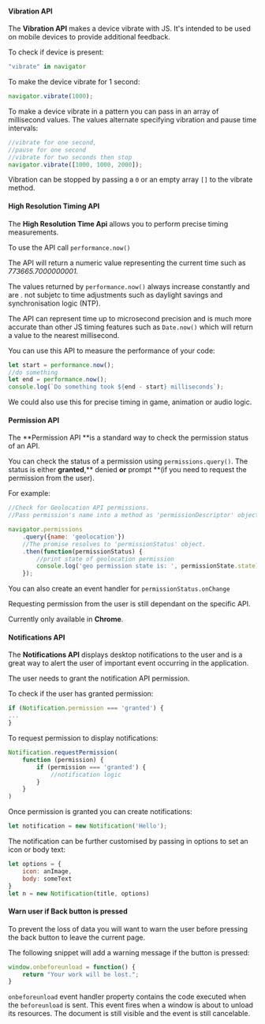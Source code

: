 #### Vibration API

The **Vibration API** makes a device vibrate with JS. It's intended to be used on mobile devices to provide additional feedback.

To check if device is present:

```js
"vibrate" in navigator
```

To make the device vibrate for 1 second:

```js
navigator.vibrate(1000);
```

To make a device vibrate in a pattern you can pass in an array of millisecond values. The values alternate specifying vibration and pause time intervals:

```js
//vibrate for one second,
//pause for one second
//vibrate for two seconds then stop
navigator.vibrate([1000, 1000, 2000]);
```

Vibration can be stopped by passing a `0` or an empty array `[]` to the vibrate method.



#### High Resolution Timing API

The **High Resolution Time Api** allows you to perform precise timing measurements.

To use the API call `performance.now()`

The API will return a numeric value representing the current time such as _773665.7000000001._

The values returned by `performance.now()` always increase constantly and are . not subjetc to time adjustments such as daylight savings and synchronisation logic \(NTP\).

The API can represent time up to microsecond precision and is much more accurate than other JS timing features such as `Date.now()` which will return a value to the nearest millisecond.

You can use this API to measure the performance of your code:

```js
let start = performance.now();
//do something
let end = performance.now();
console.log(`Do something took ${end - start} milliseconds`);
```

We could also use this for precise timing in game, animation or audio logic.



#### Permission API

The **Permission API **is a standard way to check the permission status of an API.

You can check the status of a permission using `permissions.query()`. The status is either **granted**,** denied **or** prompt **\(if you need to request the permission from the user\).

For example:

```js
//Check for Geolocation API permissions.
//Pass permission's name into a method as 'permissionDescriptor' object.

navigator.permissions
    .query({name: 'geolocation'})
    //The promise resolves to 'permissionStatus' object.
    .then(function(permissionStatus) {
        //print state of geolocation permission
        console.log('geo permission state is: ', permissionState.state);
    });
```

You can also create an event handler for `permissionStatus.onChange`

Requesting permission from the user is still dependant on the specific API.

Currently only available in **Chrome**.



#### Notifications API

The **Notifications API** displays desktop notifications to the user and is a great way to alert the user of important event occurring in the application.

The user needs to grant the notification API permission.

To check if the user has granted permission:

```js
if (Notification.permission === 'granted') {
...
}
```

To request permission to display notifications:

```js
Notification.requestPermission(
    function (permission) {
        if (permission === 'granted') {
            //notification logic
        }
    }
)
```

Once permission is granted you can create notifications:

```js
let notification = new Notification('Hello');
```

The notification can be further customised by passing in options to set an icon or body text:

```js
let options = {
    icon: anImage,
    body: someText
}
let n = new Notification(title, options)
```

#### 

#### 

#### 

#### Warn user if Back button is pressed

To prevent the loss of data you will want to warn the user before pressing the back button to leave the current page.

The following snippet will add a warning message if the button is pressed:

```js
window.onbeforeunload = function() {
    return "Your work will be lost.";
}
```

`onbeforeunload` event handler property contains the code executed when the `beforeunload` is sent. This event fires when a window is about to unload its resources. The document is still visible and the event is still cancelable.

